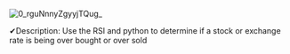 ![0_rguNnnyZgyyjTQug_](https://user-images.githubusercontent.com/57360358/84570971-2b859e00-ad99-11ea-9b05-f1976572c693.jpg)

✔Description: Use the RSI and python to determine if a stock or exchange rate is being over bought or over sold 
